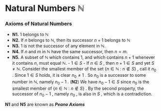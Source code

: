 # Natural Numbers $\mathbb{N}$

### Axioms of Natural Numbers 

- **N1.** $1$ belongs to $\mathbb{N}$
- **N2.** If $n$ belongs to $\mathbb{N}$, then its successor $n+1$ belongs to $\mathbb{N}$
- **N3.** $1$ is not the successor of any element in $\mathbb{N}.$
- **N4.** If $n$ and $m$ in $\mathbb{N}$ have the same successor, then $n=m$.
- **N5.** A subset of $\mathbb{N}$ which contains $1$, and which contains $n+1$ whenever it contains $n,$   must equal $\mathbb{N}.$
	   - $1 \in S$
	   - If $n \in S$ , then $n+1 \in S$
      and yet $S \neq \mathbb{N}$. 
      Consider the smallest member of the set $\{n \in \mathbb{N}\::\:n \notin S \}$ , call it $n_{0}$ .
      Since $1 \in S$ holds, it is clear $n_{0} \neq 1$ . So $n_{0}$ is a successor to some number in $\mathbb{N}$, namely $n_{0}-1$ .  (**N2**)
      We have $n_{0}-1 \in S$ since $n_{0}$ is the smallest member of $\{ n \in \mathbb{N}\::\: n\notin S \}$  .
      By the second property, the successor of $n_{0}-1$ , namely $n_{0}$ , is also in $S$ , which is a contradiction.

**N1** and **N5** are known as ***Peano Axioms*** 


